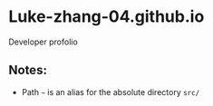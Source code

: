 # Luke-zhang-04.github.io

Developer profolio

## Notes:

-   Path `~` is an alias for the absolute directory `src/`
